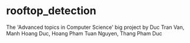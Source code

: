 # rooftop_detection
The 'Advanced topics in Computer Science' big project by Duc Tran Van, Manh Hoang Duc, Hoang Pham Tuan Nguyen, Thang Pham Duc
